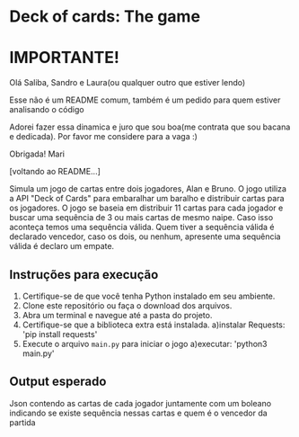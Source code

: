 # Deck of cards: The game

# IMPORTANTE!
Olá Saliba, Sandro e Laura(ou qualquer outro que estiver lendo)

Esse não é um README comum, também é um pedido para quem estiver analisando o código

Adorei fazer essa dinamica e juro que sou boa(me contrata que sou bacana e dedicada). Por favor me considere para a vaga :)

Obrigada! Mari



[voltando ao README...]

Simula um jogo de cartas entre dois jogadores, Alan e Bruno. O jogo utiliza a API "Deck of Cards" para embaralhar um baralho e distribuir cartas para os jogadores. 
O jogo se baseia em distribuir 11 cartas para cada jogador e buscar uma sequência de 3 ou mais cartas de mesmo naipe. Caso isso aconteça temos uma sequência válida. 
Quem tiver a sequência válida é declarado vencedor, caso os dois, ou nenhum, apresente uma sequência válida é declaro um empate.

## Instruções para execução

1. Certifique-se de que você tenha Python instalado em seu ambiente.
2. Clone este repositório ou faça o download dos arquivos.
3. Abra um terminal e navegue até a pasta do projeto.
4. Certifique-se que a biblioteca extra está instalada.
   a)instalar Requests: 'pip install requests'
5. Execute o arquivo `main.py` para iniciar o jogo
   a)executar: 'python3 main.py'

## Output esperado

Json contendo as cartas de cada jogador juntamente com um boleano indicando se existe sequência nessas cartas e quem é o vencedor da partida

